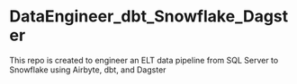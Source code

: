 # DataEngineer_dbt_Snowflake_Dagster
This repo is created to engineer an ELT data pipeline from SQL Server to Snowflake using Airbyte, dbt, and Dagster

